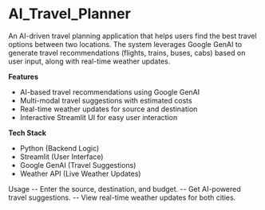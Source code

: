 # AI_Travel_Planner
An AI-driven travel planning application that helps users find the best travel options between two locations. The system leverages Google GenAI to generate travel recommendations (flights, trains, buses, cabs) based on user input, along with real-time weather updates.

**Features**
- AI-based travel recommendations using Google GenAI
- Multi-modal travel suggestions with estimated costs
- Real-time weather updates for source and destination
- Interactive Streamlit UI for easy user interaction

**Tech Stack**
- Python (Backend Logic)
- Streamlit (User Interface)
- Google GenAI (Travel Suggestions)
- Weather API (Live Weather Updates)

Usage
-- Enter the source, destination, and budget.
-- Get AI-powered travel suggestions.
-- View real-time weather updates for both cities.
